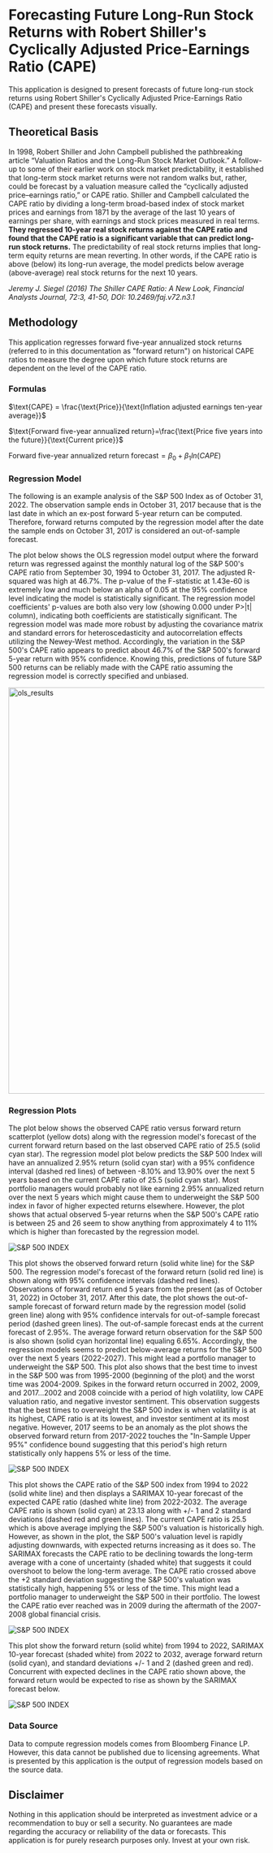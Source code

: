

# Forecasting Future Long-Run Stock Returns with Robert Shiller's Cyclically Adjusted Price-Earnings Ratio (CAPE)

This application is designed to present forecasts of future long-run stock returns using Robert Shiller's Cyclically 
Adjusted Price-Earnings Ratio (CAPE) and present these forecasts visually. 

## Theoretical Basis

In 1998, Robert Shiller and John Campbell published the pathbreaking article “Valuation Ratios and the Long-Run Stock Market Outlook.” A follow-up to some of their earlier work on stock market predictability, it established that long-term stock market returns were not random walks but, rather, could be forecast by a valuation measure called the “cyclically adjusted price–earnings ratio,” or CAPE ratio. Shiller and Campbell calculated the CAPE ratio by dividing a long-term broad-based index of stock market prices and earnings from 1871 by the average of the last 10 years of earnings per share, with earnings and stock prices measured in real terms. **They regressed 10-year real stock returns against the CAPE ratio and found that the CAPE ratio is a significant variable that can predict long-run stock returns.** The predictability of real stock returns implies that long-term equity returns are mean reverting. In other words, if the CAPE ratio is above (below) its long-run average, the model predicts below average (above-average) real stock returns for the next 10 years.

*Jeremy J. Siegel (2016) The Shiller CAPE Ratio: A New Look, Financial Analysts Journal, 72:3, 41-50, DOI: 10.2469/faj.v72.n3.1*

## Methodology

This application regresses forward five-year annualized stock returns (referred to in this documentation as "forward return") on historical CAPE ratios to measure the degree upon which future stock returns are dependent on the level of the CAPE ratio. 

### Formulas

$\text{CAPE} = \frac{\text{Price}}{\text{Inflation adjusted earnings ten-year average}}$

$\text{Forward five-year annualized return}=\frac{\text{Price five years into the future}}{\text{Current price}}$

$\text{Forward five-year annualized return forecast}=\beta_{0}+\beta_{1}ln(CAPE)$


### Regression Model

The following is an example analysis of the S&P 500 Index as of October 31, 2022. The observation sample ends in October 31, 2017 because that is the last date in which an ex-post forward 5-year return can be computed. Therefore, forward returns computed by the regression model after the date the sample ends on October 31, 2017 is considered an out-of-sample forecast. 

The plot below shows the OLS regression model output where the forward return was regressed against the monthly natural log of the S&P 500's CAPE ratio from September 30, 1994 to October 31, 2017. The adjusted R-squared was high at 46.7%. The p-value of the F-statistic at 1.43e-60 is extremely low and much below an alpha of 0.05 at the 95% confidence level indicating the model is statistically significant. The regression model coefficients' p-values are both also very low (showing 0.000 under P>|t| column), indicating both coefficients are statistically significant. The regression model was made more robust by adjusting the covariance matrix and standard errors for heteroscedasticity and autocorrelation effects utilizing the Newey-West method. Accordingly, the variation in the S&P 500's CAPE ratio appears to predict about 46.7% of the S&P 500's forward 5-year return with 95% confidence. Knowing this, predictions of future S&P 500 returns can be reliably made with the CAPE ratio assuming the regression model is correctly specified and unbiased. 

<img src="https://raw.githubusercontent.com/nathanramoscfa/cape/main/django_apps/mysite/forecast/static/forecast/images/regression_results_SPX.png" alt="ols_results" width="800"/>

### Regression Plots

The plot below shows the observed CAPE ratio versus forward return scatterplot (yellow dots) along with the regression model's forecast of the current forward return based on the last observed CAPE ratio of 25.5 (solid cyan star). The regression model plot below predicts the S&P 500 Index will have an annualized 2.95% return (solid cyan star) with a 95% confidence interval (dashed red lines) of between -8.10% and 13.90% over the next 5 years based on the current CAPE ratio of 25.5 (solid cyan star). Most portfolio managers would probably not like earning 2.95% annualized return over the next 5 years which might cause them to underweight the S&P 500 index in favor of higher expected returns elsewhere. However, the plot shows that actual observed 5-year returns when the S&P 500's CAPE ratio is between 25 and 26 seem to show anything from approximately 4 to 11% which is higher than forecasted by the regression model. 

![S&P 500 INDEX](https://raw.githubusercontent.com/nathanramoscfa/cape/main/django_apps/mysite/forecast/static/forecast/images/sample_regression_SPX.jpg)

This plot shows the observed forward return (solid white line) for the S&P 500. The regression model's forecast of the forward return (solid red line) is shown along with 95% confidence intervals (dashed red lines). Observations of forward return end 5 years from the present (as of October 31, 2022) in October 31, 2017. After this date, the plot shows the out-of-sample forecast of forward return made by the regression model (solid green line) along with 95% confidence intervals for out-of-sample forecast period (dashed green lines). The out-of-sample forecast ends at the current forecast of 2.95%. The average forward return observation for the S&P 500 is also shown (solid cyan horizontal line) equaling 6.65%. Accordingly, the regression models seems to predict below-average returns for the S&P 500 over the next 5 years (2022-2027). This might lead a portfolio manager to underweight the S&P 500. This plot also shows that the best time to invest in the S&P 500 was from 1995-2000 (beginning of the plot) and the worst time was 2004-2009. Spikes in the forward return occurred in 2002, 2009, and 2017...2002 and 2008 coincide with a period of high volatility, low CAPE valuation ratio, and negative investor sentiment. This observation suggests that the best times to overweight the S&P 500 index is when volatility is at its highest, CAPE ratio is at its lowest, and investor sentiment at its most negative. However, 2017 seems to be an anomaly as the plot shows the observed forward return from 2017-2022 touches the "In-Sample Upper 95%" confidence bound suggesting that this period's high return statistically only happens 5% or less of the time. 

![S&P 500 INDEX](https://raw.githubusercontent.com/nathanramoscfa/cape/main/django_apps/mysite/forecast/static/forecast/images/sample_observed_forecast_SPX.jpg)

This plot shows the CAPE ratio of the S&P 500 index from 1994 to 2022 (solid white line) and then displays a SARIMAX 10-year forecast of the expected CAPE ratio (dashed white line) from 2022-2032. The average CAPE ratio is shown (solid cyan) at 23.13 along with +/- 1 and 2 standard deviations (dashed red and green lines). The current CAPE ratio is 25.5 which is above average implying the S&P 500's valuation is historically high. However, as shown in the plot, the S&P 500's valuation level is rapidly adjusting downwards, with expected returns increasing as it does so. The SARIMAX forecasts the CAPE ratio to be declining towards the long-term average with a cone of uncertainty (shaded white) that suggests it could overshoot to below the long-term average. The CAPE ratio crossed above the +2 standard deviation suggesting the S&P 500's valuation was statistically high, happening 5% or less of the time. This might lead a portfolio manager to underweight the S&P 500 in their portfolio. The lowest the CAPE ratio ever reached was in 2009 during the aftermath of the 2007-2008 global financial crisis. 

![S&P 500 INDEX](https://raw.githubusercontent.com/nathanramoscfa/cape/main/django_apps/mysite/forecast/static/forecast/images/long_term_pe_ratio_SPX.jpg)

This plot show the forward return (solid white) from 1994 to 2022, SARIMAX 10-year forecast (shaded white) from 2022 to 2032, average forward return (solid cyan), and standard deviations +/- 1 and 2 (dashed green and red). Concurrent with expected declines in the CAPE ratio shown above, the forward return would be expected to rise as shown by the SARIMAX forecast below. 

![S&P 500 INDEX](https://raw.githubusercontent.com/nathanramoscfa/cape/main/django_apps/mysite/forecast/static/forecast/images/expected_fwd_return_5y_SPX.jpg)

### Data Source

Data to compute regression models comes from Bloomberg Finance LP. However, this data cannot be published due to licensing agreements. What is presented by this application is the output of regression models based on the source data. 

## Disclaimer

Nothing in this application should be interpreted as investment advice or a recommendation to buy or sell a security. No guarantees are made regarding the accuracy or reliability of the data or forecasts. This application is for purely research purposes only. Invest at your own risk. 
